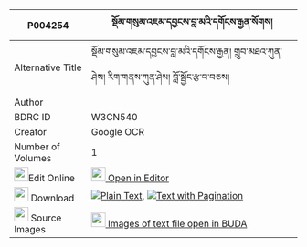 |P004254|སྡོམ་གསུམ་འཇམ་དབྱངས་བླ་མའི་དགོངས་རྒྱན་སོགས། 
| --- | --- 
|Alternative Title |སྡོམ་གསུམ་འཇམ་དབྱངས་བླ་མའི་དགོངས་རྒྱན། གྲུབ་མཐའ་ཀུན་ཤེས། རིག་གནས་ཀུན་ཤེས། བློ་སྦྱོང་རྩ་བ་བཅས།
|Author | 
|BDRC ID | W3CN540
|Creator | Google OCR
|Number of Volumes| 1
|<img width="25" src="https://img.icons8.com/color/25/000000/edit-property.png">Edit Online| [<img width="25" src="https://avatars.githubusercontent.com/u/45091458?s=200&v=4"> Open in Editor](http://editor.openpecha.org/P004254)
|<img width="25" src="https://img.icons8.com/fluent/48/000000/download-2.png"/>  Download | [![](https://img.icons8.com/color/20/000000/txt.png)Plain Text](https://github.com/Openpecha/P004254/releases/download/v1/dom_sum_jamyang_lama_i_gong_gy_plain_P004254.zip), [![](https://img.icons8.com/color/20/000000/txt.png)Text with Pagination](https://github.com/Openpecha/P004254/releases/download/v1/dom_sum_jamyang_lama_i_gong_gy_pages_P004254.zip)
|<img width="25" src="https://img.icons8.com/plasticine/100/000000/pictures-folder.png"/>  Source Images | [<img width="25" src="https://library.bdrc.io/icons/BUDA-small.svg"> Images of text file open in BUDA](https://library.bdrc.io/show/bdr:W3CN540)